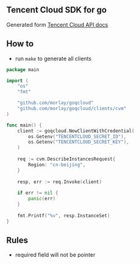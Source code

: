 ## Tencent Cloud SDK for go

Generated form [Tencent Cloud API docs](https://cloud.tencent.com/document/api)


## How to

* run `make` to generate all clients


```go
package main

import (
	"os"
	"fmt"

	"github.com/morlay/goqcloud"
	"github.com/morlay/goqcloud/clients/cvm"
)

func main() {
    client := goqcloud.NewClientWithCredential(
        os.Getenv("TENCENTCLOUD_SECRET_ID"),
        os.Getenv("TENCENTCLOUD_SECRET_KEY"),
    )
    
    req := cvm.DescribeInstancesRequest{
        Region: "cn-beijing",
    }
    
    resp, err := req.Invoke(client)
    
    if err != nil {
        panic(err)
    }
    
    fmt.Printf("%v", resp.InstanceSet)
}
```

## Rules

* required field will not be pointer
